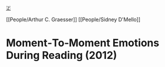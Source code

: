 [🇿](zotero://select/library/items/2Y5YCSTB)

[[People/Arthur C. Graesser]] [[People/Sidney D'Mello]] 
# Moment‐To‐Moment Emotions During Reading (2012)

